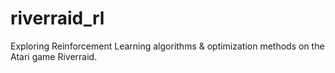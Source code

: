 # riverraid_rl
Exploring Reinforcement Learning algorithms &amp; optimization methods on the Atari game Riverraid.
